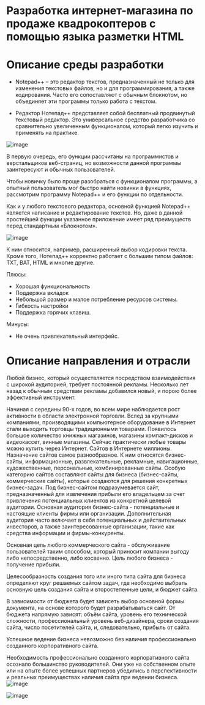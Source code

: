 # Разработка интернет-магазина по продаже квадрокоптеров с помощью языка разметки HTML

# Описание среды разработки
* Notepad++ – это редактор текстов, предназначенный не только для изменения текстовых файлов, но и для программирования, а также кодирования. Часто его сопоставляют с обычным блокнотом, но объединяет эти программы только работа с текстом.

* Редактор Нотепад++ представляет собой бесплатный продвинутый текстовый редактор. Это универсальное средство разработчика со сравнительно увеличенным функционалом, который легко изучить и применять на практике.

![image](https://user-images.githubusercontent.com/90246832/209548143-4a5b5a2a-f1bd-48f1-a977-130032380cdf.png)

В первую очередь, его функции рассчитаны на программистов и верстальщиков веб-страниц, но возможности данной программы заинтересуют и обычных пользователей.

Чтобы новичку было проще разобраться с функционалом программы, а опытный пользователь мог быстро найти новинки в функциях, рассмотрим программу Notepad++ и его функции по отдельности.

Как и у любого текстового редактора, основной функцией Notepad++ является написание и редактирование текстов. Но, даже в данной простейшей функции указанное приложение имеет ряд преимуществ перед стандартным «Блокнотом».

![image](https://user-images.githubusercontent.com/90246832/209550641-ce770d50-497e-464b-b464-8d3d6da432a0.png)

К ним относится, например, расширенный выбор кодировки текста. Кроме того, Нотепад++ корректно работает с большим типом файлов: TXT, BAT, HTML и многие другие.

Плюсы:

* Хорошая функциональность 
* Поддержка вкладок 
* Небольшой размер и малое потребление ресурсов системы. 
* Гибкость настройки 
* Поддержка горячих клавиш.

Минусы:

* Не очень привлекательный интерфейс.

# Описание направления и отрасли

Любой бизнес, который осуществляется посредством взаимодействия с широкой аудиторией, требует постоянной рекламы. Несколько лет назад к обычным средствам рекламы добавился новый, и порою более эффективный инструмент.

Начиная с середины 90-х годов, во всем мире наблюдается рост активности в области электронной торговли. Вслед за крупными компаниями, производящими компьютерное оборудование в Интернет стали выходить торговцы традиционными товарами. Появилось большое количество книжных магазинов, магазины компакт-дисков и видеокассет, винные магазины. Сейчас практически любые товары можно купить через Интернет.
Сайтов в Интернете миллионы. Назначение сайтов самое разнообразное. К ним относятся бизнес-сайты, информационные, развлекательные, рекламные, навигационные, художественные, персональные, комбинированные сайты. Особую категорию сайтов составляют сайты для бизнеса (бизнес-сайты, коммерческие сайты), которые создаются для решения конкретных бизнес-задач. Под бизнес-сайтом подразумевается сайт, предназначенный для извлечения прибыли его владельцем за счет привлечения потенциальных клиентов из конкретной целевой аудитории. Основная аудитория бизнес-сайта - потенциальные и настоящие клиенты фирмы или организации. Дополнительная аудитория часто включает в себя потенциальных и действительных инвесторов, а также заинтересованные организации, такие как средства информации и фирмы-конкуренты.

Основная цель любого коммерческого сайта - обслуживание пользователей таким способом, который приносит компании выгоду либо непосредственно, либо косвенно. Цель любого бизнеса - получение прибыли.

Целесообразность создания того или иного типа сайта для бизнеса определяют круг решаемых сайтом задач, где необходимо выбрать основную цель создания сайта и второстепенные цели, и бюджет сайта.

В зависимости от бюджета будет зависеть выбор основной формы документа, на основе которого будет разрабатываться сайт. От бюджета напрямую зависят: объём сайта, уровень его технической сложности, профессиональный уровень веб-дизайнера, сроки создания сайта, число посетителей сайта, и, следовательно, прибыль от сайта.

Успешное ведение бизнеса невозможно без наличия профессионально созданного корпоративного сайта.

Необходимость профессионально созданного корпоративного сайта осознало большинство руководителей. Они уже на собственном опыте или на опыте более успешных партнеров убедились в перспективности и реальных преимуществах наличия сайта при ведении бизнеса.
![image](https://user-images.githubusercontent.com/90246832/209552255-50d012c0-e235-4cba-81a2-889d7d6eb026.png)

![image](https://user-images.githubusercontent.com/90246832/209552237-5229b7e0-dc8c-4dab-a972-93d53bcfec66.png)

